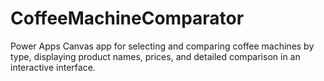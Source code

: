 # CoffeeMachineComparator
Power Apps Canvas app for selecting and comparing coffee machines by type, displaying product names, prices, and detailed comparison in an interactive interface.
